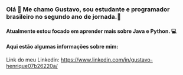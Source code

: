 ### Olá 👋 Me chamo Gustavo, sou estudante e programador brasileiro no segundo ano de jornada.🔭
#### Atualmente estou focado em aprender mais sobre Java e Python. 💻

#### Aqui estão algumas informações sobre mim:

Link do meu Linkedin: https://www.linkedin.com/in/gustavo-henrique07b26220a/
<!--
**Gustavo7K/Gustavo7K** is a ✨ _special_ ✨ repository because its `README.md` (this file) appears on your GitHub profile.

Here are some ideas to get you started:

- 🔭 I’m currently working on ...
- 🌱 I’m currently learning ...
- 👯 I’m looking to collaborate on ...
- 🤔 I’m looking for help with ...
- 💬 Ask me about ...
- 📫 How to reach me: ...
- 😄 Pronouns: ...
- ⚡ Fun fact: ...
-->

